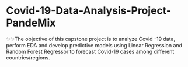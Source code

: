# Covid-19-Data-Analysis-Project-PandeMix
✨✨The objective of this capstone project is to analyze Covid -19 data, perform EDA and develop predictive models using Linear Regression and Random Forest Regressor to forecast Covid-19 cases among different countries/regions.
